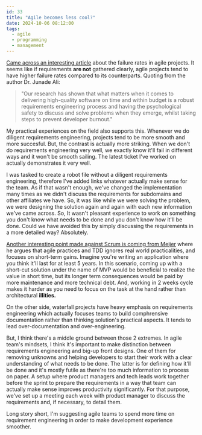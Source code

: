 ```yaml
---
id: 33
title: "Agile becomes less cool?"
date: 2024-10-06 08:12:00
tags:
  - agile
  - programming
  - management
---
```


[Came across an interesting article]((https://www.theregister.com/2024/06/05/agile_failure_rates)) about the failure rates in agile projects. It seems like if requirements **are not** gathered clearly, agile projects tend to have higher failure rates compared to its counterparts. Quoting from the author Dr. Junade Ali: 

>"Our research has shown that what matters when it comes to delivering high-quality software on time and within budget is a robust requirements engineering process and having the psychological safety to discuss and solve problems when they emerge, whilst taking steps to prevent developer burnout."

My practical experiences on the field also supports this. Whenever we do diligent requirements engineering, projects tend to be more smooth and more succesful. But, the contrast is actually more striking. When we don't do requirements engineering very well, we exactly know it'll fail in different ways and it won't be smooth sailing. The latest ticket I've worked on actually demonstrates it very well. 

I was tasked to create a robot file without a diligent requirements engineering, therefore I've added links whatever actually make sense for the team. As if that wasn't enough, we've changed the implementation many times as we didn't discuss the requirements for subdomains and other affiliates we have. So, it was like while we were solving the problem, we were designing the solution again and again with each new information we've came across. So, It wasn't pleasant experience to work on something you don't know what needs to be done and you don't know how it'll be done. Could we have avoided this by simply discussing the requirements in a more detailed way? Absolutely.

[Another interesting point made against Scrum is coming from Meijer](https://www.theregister.com/2015/01/08/erik_meijer_agile_is_a_cancer_we_have_to_eliminate_from_the_industry/) where he argues that agile practices and TDD ignores real world practicalities, and focuses on short-term gains. Imagine you're writing an application where you think it'll last for at least 5 years. In this scenario, coming up with a short-cut solution under the name of MVP would be beneficial to realize the value in short time, but its longer term consequences would be paid by more maintenance and more technical debt. And, working in 2 weeks cycle makes it harder as you need to focus on the task at the hand rather than architectural **illities.**

On the other side, waterfall projects have heavy emphasis on requirements engineering which actually focuses teams to build comphrensive documentation rather than thinking solution's practical aspects. It tends to lead over-documentation and over-engineering.

But, I think there's a middle ground between those 2 extremes. In agile team's mindsets, I think it's important to make distinction between requirements engineering and big-up front designs. One of them for removing unknowns and helping developers to start their work with a clear understanding of what needs to be done. The latter is for defining how it'll be done and it's mostly futile as there're too much information to process on paper. A setup where product managers and tech leads work together before the sprint to prepare the requirements in a way that team can actually make sense improves productivity significantly. For that purpose, we've set up a meeting each week with product manager to discuss the requirements and, if necessary, to detail them.

Long story short, I'm suggesting agile teams to spend more time on requirement engineering in order to make development experience smoother.




